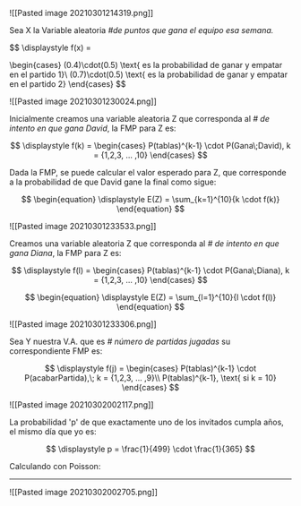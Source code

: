 ![[Pasted image 20210301214319.png]]

Sea X la Variable aleatoria *\#de puntos que gana el equipo esa semana.* 

$$
\displaystyle 
f(x) =

\begin{cases}
(0.4)\cdot(0.5) \text{ es la probabilidad de ganar y empatar en el partido 1}\\
(0.7)\cdot(0.5) \text{ es la probabilidad de ganar y empatar en el partido 2}
\end{cases}
$$

![[Pasted image 20210301230024.png]]

Inicialmente creamos una variable aleatoria Z que corresponda al *\# de intento en que gana David*, la FMP para Z es:

$$
\displaystyle 
f(k) = 
\begin{cases}
P(tablas)^{k-1} \cdot P(Gana\;David), k = {1,2,3, ... ,10}
\end{cases}
$$

Dada la FMP, se puede calcular el valor esperado para Z, que corresponde a la probabilidad de que David gane la final como sigue: 

$$
\begin{equation}
\displaystyle
	E(Z) = \sum_{k=1}^{10}{k \cdot f(k)}
\end{equation}
$$

![[Pasted image 20210301233533.png]]

Creamos una variable aleatoria Z que corresponda al *\# de intento en que gana Diana*, la FMP para Z es:

$$
\displaystyle 
f(l) = 
\begin{cases}
P(tablas)^{k-1} \cdot P(Gana\;Diana), k = {1,2,3, ... ,10}
\end{cases}
$$

$$
\begin{equation}
\displaystyle
	E(Z) = \sum_{l=1}^{10}{l \cdot f(l)}
\end{equation}
$$

![[Pasted image 20210301233306.png]]

Sea Y nuestra V.A. que es *\# número de partidas jugadas* su correspondiente FMP es:

$$
\displaystyle 
f(j) = 
\begin{cases}
P(tablas)^{k-1} \cdot P(acabarPartida),\; k = {1,2,3, ... ,9}\\
P(tablas)^{k-1}, \text{ si k = 10}
\end{cases}
$$

![[Pasted image 20210302002117.png]]

La probabilidad 'p' de que exactamente uno de los invitados cumpla años, el mismo día que yo es: 

$$
\displaystyle
p = \frac{1}{499} \cdot \frac{1}{365}
$$

Calculando con Poisson:

-----

![[Pasted image 20210302002705.png]]






